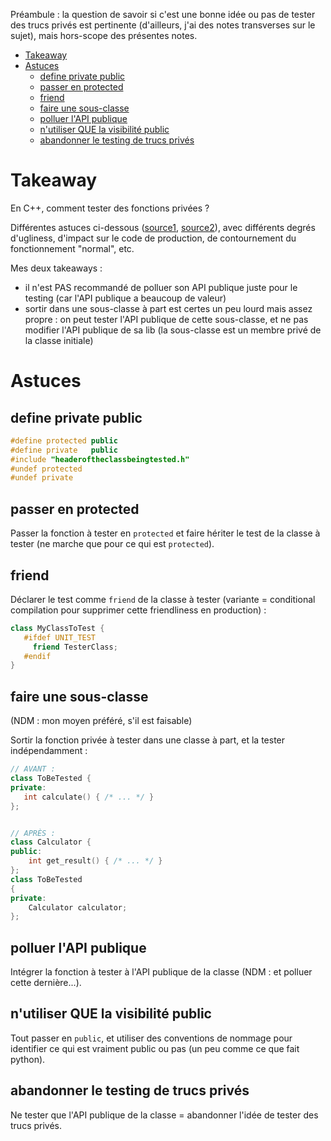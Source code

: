 Préambule : la question de savoir si c'est une bonne idée ou pas de tester des trucs privés est pertinente (d'ailleurs, j'ai des notes transverses sur le sujet), mais hors-scope des présentes notes.

* [Takeaway](#takeaway)
* [Astuces](#astuces)
   * [define private public](#define-private-public)
   * [passer en protected](#passer-en-protected)
   * [friend](#friend)
   * [faire une sous-classe](#faire-une-sous-classe)
   * [polluer l'API publique](#polluer-lapi-publique)
   * [n'utiliser QUE la visibilité public](#nutiliser-que-la-visibilité-public)
   * [abandonner le testing de trucs privés](#abandonner-le-testing-de-trucs-privés)


# Takeaway

En C++, comment tester des fonctions privées ?

Différentes astuces ci-dessous ([source1](https://wiki.c2.com/?UnitTestingNonPublicMemberFunctions), [source2](https://www.codeproject.com/Tips/5249547/How-to-Unit-Test-a-Private-Function-in-Cplusplus)), avec différents degrés d'ugliness, d'impact sur le code de production, de contournement du fonctionnement "normal", etc.

Mes deux takeaways :

- il n'est PAS recommandé de polluer son API publique juste pour le testing (car l'API publique a beaucoup de valeur)
- sortir dans une sous-classe à part est certes un peu lourd mais assez propre : on peut tester l'API publique de cette sous-classe, et ne pas modifier l'API publique de sa lib (la sous-classe est un membre privé de la classe initiale)

# Astuces

## define private public

```cpp
#define protected public
#define private   public
#include "headeroftheclassbeingtested.h"
#undef protected
#undef private
```

## passer en protected

Passer la fonction à tester en `protected` et faire hériter le test de la classe à tester (ne marche que pour ce qui est `protected`).

## friend

Déclarer le test comme `friend` de la classe à tester (variante = conditional compilation pour supprimer cette friendliness en production) :

```cpp
class MyClassToTest {
   #ifdef UNIT_TEST
     friend TesterClass;
   #endif
}
```

## faire une sous-classe

(NDM : mon moyen préféré, s'il est faisable)

Sortir la fonction privée à tester dans une classe à part, et la tester indépendamment :

```cpp
// AVANT :
class ToBeTested {
private:
   int calculate() { /* ... */ }
};


// APRÈS :
class Calculator {
public:
    int get_result() { /* ... */ }
};
class ToBeTested
{
private:
    Calculator calculator;
};
```

## polluer l'API publique

Intégrer la fonction à tester à l'API publique de la classe (NDM : et polluer cette dernière...).

## n'utiliser QUE la visibilité public

Tout passer en `public`, et utiliser des conventions de nommage pour identifier ce qui est vraiment public ou pas (un peu comme ce que fait python).

## abandonner le testing de trucs privés

Ne tester que l'API publique de la classe = abandonner l'idée de tester des trucs privés.
